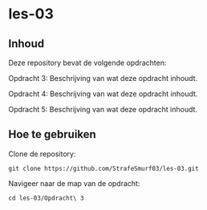 # les-03

## Inhoud
Deze repository bevat de volgende opdrachten:

Opdracht 3: Beschrijving van wat deze opdracht inhoudt.

Opdracht 4: Beschrijving van wat deze opdracht inhoudt.

Opdracht 5: Beschrijving van wat deze opdracht inhoudt.

## Hoe te gebruiken
Clone de repository:

`git clone https://github.com/StrafeSmurf03/les-03.git`


Navigeer naar de map van de opdracht:

`cd les-03/Opdracht\ 3 `
